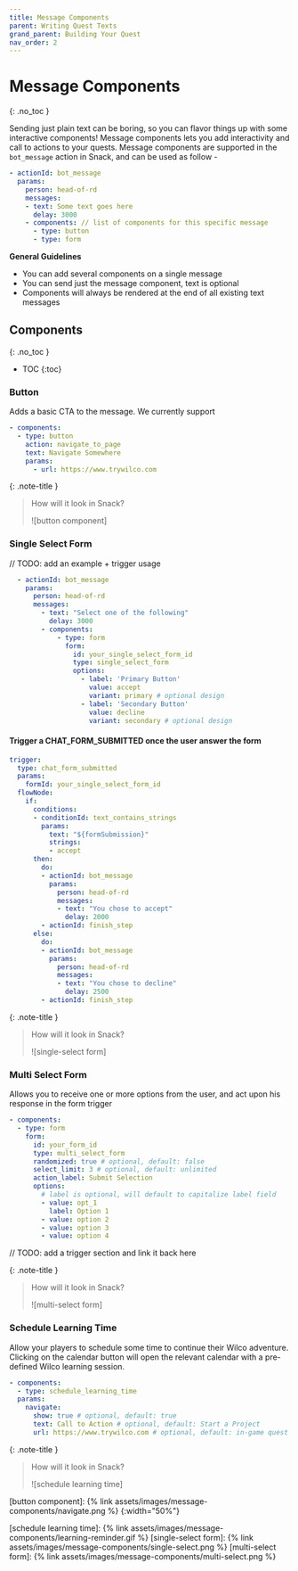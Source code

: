 ```yaml
---
title: Message Components
parent: Writing Quest Texts
grand_parent: Building Your Quest
nav_order: 2
---
```


# Message Components
{: .no_toc }

Sending just plain text can be boring, so you can flavor things up with some interactive components! Message components lets you add interactivity and call to actions to your quests. Message components are supported in the `bot_message` action in Snack, and can be used as follow - 

```yml
- actionId: bot_message
  params:
    person: head-of-rd
    messages:
    - text: Some text goes here
      delay: 3000
    - components: // list of components for this specific message
      - type: button
      - type: form
```

**General Guidelines**
- You can add several components on a single message
- You can send just the message component, text is optional
- Components will always be rendered at the end of all existing text messages


## Components
{: .no_toc }
- TOC
{:toc}

### Button

Adds a basic CTA to the message. We currently support 

```yml
- components:
  - type: button
    action: navigate_to_page
    text: Navigate Somewhere
    params: 
      - url: https://www.trywilco.com
```

{: .note-title }
> How will it look in Snack?
>
> ![button component]

### Single Select Form

// TODO: add an example + trigger usage

```yml
  - actionId: bot_message
    params:
      person: head-of-rd
      messages:
        - text: "Select one of the following"
          delay: 3000
        - components:
            - type: form
              form:
                id: your_single_select_form_id
                type: single_select_form
                options:
                  - label: 'Primary Button'
                    value: accept
                    variant: primary # optional design
                  - label: 'Secondary Button'
                    value: decline
                    variant: secondary # optional design
```
#### Trigger a CHAT_FORM_SUBMITTED once the user answer the form
```yml
trigger:
  type: chat_form_submitted
  params:
    formId: your_single_select_form_id
  flowNode:
    if:
      conditions:
      - conditionId: text_contains_strings
        params:
          text: "${formSubmission}"
          strings:
          - accept
      then:
        do:
        - actionId: bot_message
          params:
            person: head-of-rd
            messages:
            - text: "You chose to accept"
              delay: 2000
        - actionId: finish_step
      else:
        do:
        - actionId: bot_message
          params:
            person: head-of-rd
            messages:
            - text: "You chose to decline"
              delay: 2500
        - actionId: finish_step
```

{: .note-title }
> How will it look in Snack?
>
> ![single-select form]

### Multi Select Form

Allows you to receive one or more options from the user, and act upon his response in the form trigger

```yml
- components:
  - type: form
    form:
      id: your_form_id
      type: multi_select_form
      randomized: true # optional, default: false
      select_limit: 3 # optional, default: unlimited
      action_label: Submit Selection
      options: 
        # label is optional, will default to capitalize label field
        - value: opt_1
          label: Option 1
        - value: option 2
        - value: option 3
        - value: option 4
```

// TODO: add a trigger section and link it back here

{: .note-title }
> How will it look in Snack?
>
> ![multi-select form]


### Schedule Learning Time

Allow your players to schedule some time to continue their Wilco adventure. Clicking on the calendar button will open the relevant calendar with a pre-defined Wilco learning session. 

```yml
- components:
  - type: schedule_learning_time
  params: 
    navigate:
      show: true # optional, default: true
      text: Call to Action # optional, default: Start a Project
      url: https://www.trywilco.com # optional, default: in-game quest catalog
```

{: .note-title }
> How will it look in Snack?
>
> ![schedule learning time]

[button component]: {% link assets/images/message-components/navigate.png %}
{:width="50%"}

[schedule learning time]: {% link assets/images/message-components/learning-reminder.gif %}
[single-select form]: {% link assets/images/message-components/single-select.png %}
[multi-select form]: {% link assets/images/message-components/multi-select.png %}